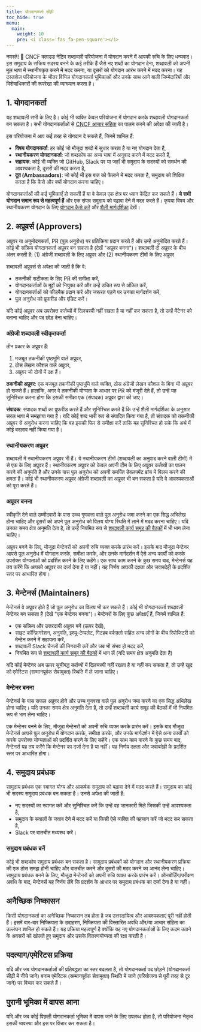 ```yaml
---
title: योगदानकर्ता सीढ़ी
toc_hide: true
menu:
  main:
    weight: 10
    pre: <i class='fas fa-pen-square'></i>
---
```


नमस्ते! 👋 CNCF क्लाउड नेटिव शब्दावली परियोजना में योगदान करने में आपकी रुचि के लिए धन्यवाद। इस समुदाय के सक्रिय सदस्य बनने के कई तरीके हैं जैसे नए शब्दों का योगदान देना, शब्दावली को अपनी मूल भाषा में स्थानीयकृत करने में मदद करना, या दूसरों को योगदान आरंभ करने में मदद करना। यह दस्तावेज़ परियोजना के भीतर विभिन्न योगदानकर्ता भूमिकाओं और उनके साथ आने वाली जिम्मेदारियों और विशेषाधिकारों की रूपरेखा की व्याख्यान करता है।

## 1. योगदानकर्ता

यह शब्दावली सभी के लिए है। कोई भी व्यक्ति केवल परियोजना में योगदान करके शब्दावली योगदानकर्ता बन सकता है। सभी योगदानकर्ताओं से [CNCF आचार संहिता](https://github.com/cncf/foundation/blob/main/code-of-conduct.md) का पालन करने की अपेक्षा की जाती है।

इस परियोजना में आप कई तरह से योगदान दे सकते हैं, जिनमें शामिल हैं:

- **विषय योगदानकर्ता**: हर कोई जो मौजूदा शब्दों में सुधार करता है या नए योगदान देता है, 
- **स्थानीयकरण योगदानकर्ता**: जो शब्दकोष का अन्य भाषा में अनुवाद करने में मदद करते हैं,
- **सहायक**: कोई भी व्यक्ति जो GitHub, Slack पर या जहाँ भी समुदाय के सदस्यों को समर्थन की आवश्यकता है, दूसरों की मदद करता है,
- **दूत (Ambassadors)**: जो कोई भी इस बात को फैलाने में मदद करता है, समुदाय को शिक्षित करता है कि कैसे और क्यों योगदान करना चाहिए। 

योगदानकर्ताओं की कई भूमिकाएँ हो सकती हैं या वे केवल एक क्षेत्र पर ध्यान केंद्रित कर सकते हैं। **ये सभी योगदान समान रूप से महत्वपूर्ण हैं** और एक संपन्न समुदाय को बढ़ावा देने में मदद करते हैं। कृपया विषय और स्थानीयकरण योगदान के लिए [योगदान कैसे करें](https://glossary.cncf.io/contribute/) और [शैली मार्गदर्शिका](https://glossary.cncf.io/style-guide/) देखें।

## 2. अप्रूवर्स (Approvers) 

अप्रूवर या अनुमोदनकर्ता, PR (पुल अनुरोध) पर प्रतिक्रिया प्रदान करते हैं और उन्हें अनुमोदित करते हैं। कोई भी सक्रिय योगदानकर्ता अप्रूवर बन सकता है (देखें "अप्रूवर बनना")। शब्दावली दो अप्रूवर के बीच अंतर करती है: (1) अंग्रेजी शब्दावली के लिए अप्रूवर और (2) स्थानीयकरण टीमों के लिए अप्रूवर 

शब्दावली अप्रूवर्स से अपेक्षा की जाती है कि वे:

- तकनीकी सटीकता के लिए PR की समीक्षा करें,
- योगदानकर्ताओं के मुद्दों को नियुक्त करें और उन्हें उचित रूप से अंकित करें,
- योगदानकर्ताओं को फीडबैक प्रदान करें और जरूरत पड़ने पर उनका मार्गदर्शन करें,
- पुल अनुरोध को प्रूफरीड और एडिट करें।

यदि कोई अप्रूवर अब उपरोक्त कर्तव्यों में दिलचस्पी नहीं रखता है या नहीं कर सकता है, तो उन्हें मेंटेनर को बताना चाहिए और पद छोड़ देना चाहिए।

### अंग्रेजी शब्दावली स्वीकृतकर्ता

तीन प्रकार के अप्रूवर हैं:

1) मजबूत तकनीकी पृष्ठभूमि वाले अप्रूवर,
2) ठोस लेखन कौशल वाले अप्रूवर,
3) अप्रूवर जो दोनों में दक्ष हैं।

**तकनीकी  अप्रूवर**: एक मजबूत तकनीकी पृष्ठभूमि वाले व्यक्ति, ठोस अंग्रेजी लेखन कौशल के बिना भी अप्रूवर हो सकते हैं। हालांकि, अगर वे तकनीकी योग्यता के आधार पर PR को मंजूरी देते हैं, तो उन्हें यह सुनिश्चित करना होगा कि इसकी समीक्षा एक (संपादक) अप्रूवर द्वारा की जाए।

**संपादक**: संपादक शब्दों का प्रूफरीड करते हैं और सुनिश्चित करते हैं कि उन्हें शैली मार्गदर्शिका के अनुसार सरल भाषा में समझाया गया है। यदि कोई शब्द भारी रूप से संपादित किया गया है, तो संपादक को तकनीकी अप्रूवर से अनुरोध करना चाहिए कि वह इसकी फिर से समीक्षा करें ताकि यह सुनिश्चित हो सके कि अर्थ में कोई बदलाव नहीं किया गया है।

### स्थानीयकरण अप्रूवर

शब्दावली में स्थानीयकरण अप्रूवर भी हैं। ये स्थानीयकरण टीमों (शब्दावली का अनुवाद करने वाली टीमों) में से एक के लिए अप्रूवर हैं। स्थानीयकरण अप्रूवर को केवल अपनी टीम के लिए अप्रूवर कर्तव्यों का पालन करने की अनुमति है और उनके पास पुल अनुरोध को अपनी समर्पित डेवलपमेंट ब्रांच में विलय करने की क्षमता है। कोई भी स्थानीयकरण अप्रूवर अंग्रेजी शब्दावली का अप्रूवर भी बन सकता है यदि वे आवश्यकताओं को पूरा करते हैं।

### अप्रूवर बनना 

स्वीकृति देने वाले उम्मीदवारों के पास उच्च गुणवत्ता वाले पुल अनुरोध जमा करने का एक सिद्ध अभिलेख होना चाहिए और दूसरों को अपने पुल अनुरोध को विलय योग्य स्थिति में लाने में मदद करना चाहिए। यदि उनका समय क्षेत्र अनुमति देता है, तो उन्हें नियमित रूप से [शब्दावली कार्य समूह की बैठकों](https://www.cncf.io/calendar/) में भी भाग लेना चाहिए।

अप्रूवर बनने के लिए, मौजूदा मेन्टेनरों को अपनी रुचि व्यक्त करके प्रारंभ करें। इसके बाद मौजूदा मेन्टेनर आपसे पुल अनुरोध में योगदान करके, समीक्षा करके, और उनके मार्गदर्शन में ऐसे अन्य कार्यों को करके उपरोक्त योग्यताओं को प्रदर्शित करने के लिए कहेंगे। एक साथ काम करने के कुछ समय बाद, मेन्टेनर्स यह तय करेंगे कि आपको अप्रूवर का दर्जा देना है या नहीं। यह निर्णय आपकी दक्षता और जवाबदेही के प्रदर्शित स्तर पर आधारित होगा।

## 3. मेन्टेनर्स (Maintainers)

मेन्टेनर्स वे अप्रूवर होते हैं जो पुल अनुरोध का विलय भी कर सकते हैं। कोई भी योगदानकर्ता शब्दावली मेन्टेनर बन सकता है (देखें "एक मेन्टेनर बनना")। मेन्टेनरों के लिए कुछ अपेक्षाएँ हैं, जिनमें शामिल हैं:

- एक सक्रिय और उत्तरदायी अप्रूवर बनें (ऊपर देखें),
- साइट कॉन्फ़िगरेशन, अनुमति, इश्यू-टेम्पलेट, गिटहब वर्कफ़्लो सहित अन्य लोगों के बीच रिपोजिटरी को मेन्टेन करने में सहायता करें,
- शब्दावली Slack चैनलों की निगरानी करें और जब भी संभव हो मदद करें,
- नियमित रूप से [शब्दावली कार्य समूह की बैठकों](https://www.cncf.io/calendar/) में भाग लें (यदि समय क्षेत्र अनुमति देता है)

यदि कोई मेन्टेनर अब ऊपर सूचीबद्ध कर्तव्यों में दिलचस्पी नहीं रखता है या नहीं कर सकता है, तो उन्हें खुद को एमेरिटस (सम्मानपूर्वक सेवामुक्त) स्थिति में ले जाना चाहिए। 

### मेन्टेनर बनना

मेन्टेनर्स के पास सफल अप्रूवर होने और उच्च गुणवत्ता वाले पुल अनुरोध जमा करने का एक सिद्ध अभिलेख होना चाहिए। यदि उनका समय क्षेत्र अनुमति देता है, तो उन्हें शब्दावली कार्य समूह की बैठकों में भी नियमित रूप से भाग लेना चाहिए।

एक मेन्टेनर बनने के लिए, मौजूदा मेन्टेनरों को अपनी रुचि व्यक्त करके प्रारंभ करें। इसके बाद मौजूदा मेन्टेनर्स आपसे पुल अनुरोध में योगदान करके, समीक्षा करके, और उनके मार्गदर्शन में ऐसे अन्य कार्यों को करके उपरोक्त योग्यताओं को प्रदर्शित करने के लिए कहेंगे। एक साथ काम करने के कुछ समय बाद, मेन्टेनर्स यह तय करेंगे कि मेन्टेनर का दर्जा देना है या नहीं। यह निर्णय दक्षता और जवाबदेही के प्रदर्शित स्तर पर आधारित होगा। 

## 4. समुदाय प्रबंधक

सामुदाय प्रबंधक एक स्वागत योग्य और आकर्षक समुदाय को बढ़ावा देने में मदद करते हैं। समुदाय का कोई भी सदस्य समुदाय प्रबंधक बन सकता है। उनसे अपेक्षा की जाती है:

- नए सदस्यों का स्वागत करें और सुनिश्चित करें कि उन्हें वह जानकारी मिले जिसकी उन्हें आवश्यकता है,
- समुदाय के सवालों के जवाब देने में मदद करें या किसी ऐसे व्यक्ति की पहचान करें जो मदद कर सकता है,
- Slack पर बातचीत मध्यस्थ करें।

### समुदाय प्रबंधक बनें

कोई भी शब्दकोष समुदाय प्रबंधक बन सकता है। सामुदाय प्रबंधकों को योगदान और स्थानीयकरण प्रक्रिया की एक ठोस समझ होनी चाहिए और बातचीत करने और दूसरों की मदद करने का आनंद लेना चाहिए। सामुदाय प्रबंधक बनने के लिए, मौजूदा मेन्टेनरों को अपनी रुचि व्यक्त करके प्रारंभ करें। ऑनबोर्डिंग/परीक्षण अवधि के बाद, मेन्टेनर्स यह निर्णय लेंगे कि प्रदर्शन के आधार पर समुदाय प्रबंधक का दर्जा देना है या नहीं। 

## अनैच्छिक निष्कासन

किसी योगदानकर्ता का अनैच्छिक निष्कासन तब होता है जब उत्तरदायित्व और आवश्यकताएं पूरी नहीं होती हैं। इसमें बार-बार निष्क्रियता के उदाहरण, निष्क्रियता की विस्तारित अवधि और/या आचार संहिता का उल्लंघन शामिल हो सकते हैं। यह प्रक्रिया महत्वपूर्ण है क्योंकि यह नए योगदानकर्ताओं के लिए कदम उठाने के अवसरों को खोलते हुए समुदाय और उसके वितरणयोग्यता की रक्षा करती है।

## पदत्याग/एमेरिटस प्रक्रिया

यदि और जब योगदानकर्ताओं की प्रतिबद्धता का स्तर बदलता है, तो योगदानकर्ता पद छोड़ने (योगदानकर्ता सीढ़ी में नीचे जाने) बनाम एमेरिटस (सम्मानपूर्वक सेवामुक्त) स्थिति में जाने (परियोजना से पूरी तरह से दूर जाने) पर विचार कर सकते हैं।

## पुरानी भूमिका में वापस आना 

यदि और जब कोई पिछली योगदानकर्ता भूमिका में वापस जाने के लिए उपलब्ध होता है, तो परियोजना नेतृत्व इसकी व्यवस्था और इस पर विचार कर सकता है।